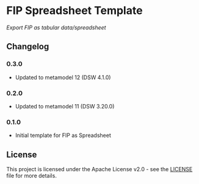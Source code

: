 # FIP Spreadsheet Template

*Export FIP as tabular data/spreadsheet*

## Changelog

### 0.3.0

- Updated to metamodel 12 (DSW 4.1.0)

### 0.2.0

- Updated to metamodel 11 (DSW 3.20.0)

### 0.1.0

- Initial template for FIP as Spreadsheet

## License

This project is licensed under the Apache License v2.0 - see the
[LICENSE](LICENSE) file for more details.
